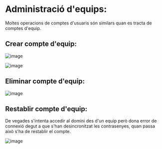# Administració d'equips:

Moltes operacions de comptes d'usuaris són similars quan es tracta de comptes d'equip.

## Crear compte d'equip:

![image](https://github.com/XaSaFa/MP04/assets/110727546/7cb59a47-7888-4a3e-94ac-fc51bdb0db8c)

![image](https://github.com/XaSaFa/MP04/assets/110727546/8a6fd752-07bd-453f-9145-88dfb8f4119d)

## Eliminar compte d'equip:

![image](https://github.com/XaSaFa/MP04/assets/110727546/d6fd3393-99f9-44d5-96c7-7c1f8dcc194d)

## Restablir compte d'equip:

De vegades s'intenta accedir al domini des d'un equip però dona error de connexió degut a que s'han desincronitzat les contrasenyes, quan passa això s'ha de restablir el compte.

![image](https://github.com/XaSaFa/MP04/assets/110727546/8e5480bb-136f-4936-857b-69756e0b78e7)

